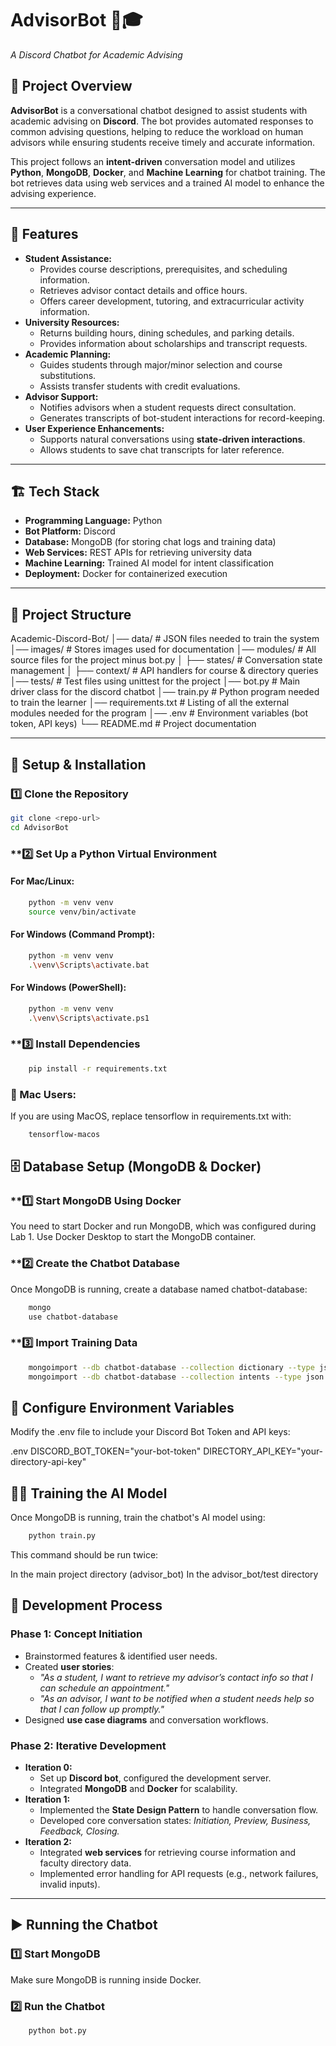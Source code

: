 # AdvisorBot 🤖🎓  
*A Discord Chatbot for Academic Advising*  

## 📌 Project Overview  
**AdvisorBot** is a conversational chatbot designed to assist students with academic advising on **Discord**. The bot provides automated responses to common advising questions, helping to reduce the workload on human advisors while ensuring students receive timely and accurate information.

This project follows an **intent-driven** conversation model and utilizes **Python**, **MongoDB**, **Docker**, and **Machine Learning** for chatbot training. The bot retrieves data using web services and a trained AI model to enhance the advising experience.

---

## 🎯 Features  
- **Student Assistance:**  
  - Provides course descriptions, prerequisites, and scheduling information.  
  - Retrieves advisor contact details and office hours.  
  - Offers career development, tutoring, and extracurricular activity information.  
- **University Resources:**  
  - Returns building hours, dining schedules, and parking details.  
  - Provides information about scholarships and transcript requests.  
- **Academic Planning:**  
  - Guides students through major/minor selection and course substitutions.  
  - Assists transfer students with credit evaluations.  
- **Advisor Support:**  
  - Notifies advisors when a student requests direct consultation.  
  - Generates transcripts of bot-student interactions for record-keeping.  
- **User Experience Enhancements:**  
  - Supports natural conversations using **state-driven interactions**.  
  - Allows students to save chat transcripts for later reference.  

---

## 🏗️ Tech Stack  
- **Programming Language:** Python  
- **Bot Platform:** Discord  
- **Database:** MongoDB (for storing chat logs and training data)  
- **Web Services:** REST APIs for retrieving university data  
- **Machine Learning:** Trained AI model for intent classification  
- **Deployment:** Docker for containerized execution  

---

## 📂 Project Structure  
Academic-Discord-Bot/
│── data/               # JSON files needed to train the system
│── images/             # Stores images used for documentation
│── modules/            # All source files for the project minus bot.py
│   ├── states/         # Conversation state management
│   ├── context/        # API handlers for course & directory queries
│── tests/              # Test files using unittest for the project
│── bot.py              # Main driver class for the discord chatbot
│── train.py            # Python program needed to train the learner
│── requirements.txt    # Listing of all the external modules needed for the program
│── .env                # Environment variables (bot token, API keys)
└── README.md           # Project documentation

---

## 🚀 Setup & Installation  

### **1️⃣ Clone the Repository**  
```bash
git clone <repo-url>
cd AdvisorBot
```

### **2️⃣ Set Up a Python Virtual Environment

#### For Mac/Linux:

```bash
    python -m venv venv
    source venv/bin/activate
```

#### For Windows (Command Prompt):

```bash
    python -m venv venv
    .\venv\Scripts\activate.bat
```
#### For Windows (PowerShell):

```bash
    python -m venv venv
    .\venv\Scripts\activate.ps1
```

### **3️⃣ Install Dependencies

```bash
    pip install -r requirements.txt
```

### 🚨 Mac Users:
If you are using MacOS, replace tensorflow in requirements.txt with:

```bash
    tensorflow-macos
```

## 🗄️ Database Setup (MongoDB & Docker)
### **1️⃣ Start MongoDB Using Docker
You need to start Docker and run MongoDB, which was configured during Lab 1.
Use Docker Desktop to start the MongoDB container.

### **2️⃣ Create the Chatbot Database
Once MongoDB is running, create a database named chatbot-database:
```bash
    mongo
    use chatbot-database
```

### **3️⃣ Import Training Data

```bash
    mongoimport --db chatbot-database --collection dictionary --type json --jsonArray --uri mongodb://localhost
    mongoimport --db chatbot-database --collection intents --type json --jsonArray --uri mongodb://localhost
```

## 🔧 Configure Environment Variables
Modify the .env file to include your Discord Bot Token and API keys:

.env
    DISCORD_BOT_TOKEN="your-bot-token"
    DIRECTORY_API_KEY="your-directory-api-key"

## 🏋️‍♂️ Training the AI Model
Once MongoDB is running, train the chatbot's AI model using:

```bash
    python train.py
```
This command should be run twice:

In the main project directory (advisor_bot)
In the advisor_bot/test directory

## 🔄 Development Process  

### **Phase 1: Concept Initiation**  
- Brainstormed features & identified user needs.  
- Created **user stories**:
  - *"As a student, I want to retrieve my advisor’s contact info so that I can schedule an appointment."*  
  - *"As an advisor, I want to be notified when a student needs help so that I can follow up promptly."*  
- Designed **use case diagrams** and conversation workflows.  

### **Phase 2: Iterative Development**  
- **Iteration 0:**  
  - Set up **Discord bot**, configured the development server.  
  - Integrated **MongoDB** and **Docker** for scalability.  
- **Iteration 1:**  
  - Implemented the **State Design Pattern** to handle conversation flow.  
  - Developed core conversation states: *Initiation, Preview, Business, Feedback, Closing.*  
- **Iteration 2:**  
  - Integrated **web services** for retrieving course information and faculty directory data.  
  - Implemented error handling for API requests (e.g., network failures, invalid inputs).  

---

## ▶️ Running the Chatbot  

### **1️⃣ Start MongoDB**  
Make sure MongoDB is running inside Docker.  

### **2️⃣ Run the Chatbot**  
```bash
    python bot.py
```



